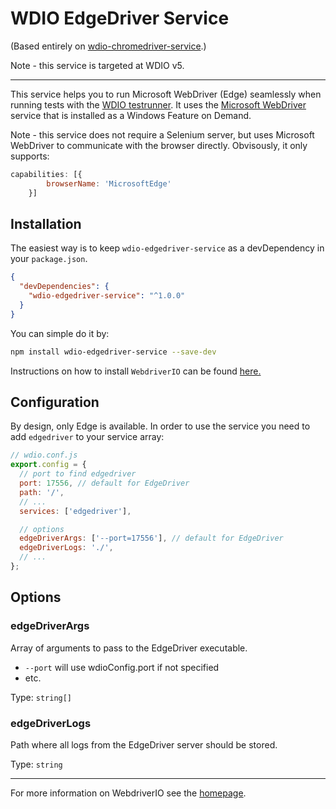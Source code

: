 WDIO EdgeDriver Service
================================

(Based entirely on [wdio-chromedriver-service](https://www.npmjs.com/package/wdio-chromedriver-service).)

Note - this service is targeted at WDIO v5.

----

This service helps you to run Microsoft WebDriver (Edge) seamlessly when running tests with the [WDIO testrunner](http://webdriver.io/guide/testrunner/gettingstarted.html). 
It uses the [Microsoft WebDriver](https://developer.microsoft.com/en-us/microsoft-edge/tools/webdriver/) service that is installed as a Windows Feature on Demand.

Note - this service does not require a Selenium server, but uses Microsoft WebDriver to communicate with the browser directly.
Obvisously, it only supports:

```js
capabilities: [{
        browserName: 'MicrosoftEdge'
    }]
```

## Installation

The easiest way is to keep `wdio-edgedriver-service` as a devDependency in your `package.json`.

```json
{
  "devDependencies": {
    "wdio-edgedriver-service": "^1.0.0"
  }
}
```

You can simple do it by:

```bash
npm install wdio-edgedriver-service --save-dev
```

Instructions on how to install `WebdriverIO` can be found [here.](http://webdriver.io/guide/getstarted/install.html)

## Configuration

By design, only Edge is available. In order to use the service you need to add `edgedriver` to your service array:

```js
// wdio.conf.js
export.config = {
  // port to find edgedriver
  port: 17556, // default for EdgeDriver
  path: '/',
  // ...
  services: ['edgedriver'],

  // options
  edgeDriverArgs: ['--port=17556'], // default for EdgeDriver
  edgeDriverLogs: './',
  // ...
};
```

## Options

### edgeDriverArgs
Array of arguments to pass to the EdgeDriver executable.
* `--port` will use wdioConfig.port if not specified
* etc.

Type: `string[]`
### edgeDriverLogs
Path where all logs from the EdgeDriver server should be stored.

Type: `string`



----

For more information on WebdriverIO see the [homepage](http://webdriver.io).
